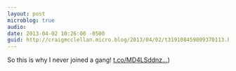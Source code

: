 ```yaml
---
layout: post
microblog: true
audio: 
date: 2013-04-02 10:26:00 -0500
guid: http://craigmcclellan.micro.blog/2013/04/02/t319108459809370113.html
---
```

So this is why I never joined a gang! [t.co/MD4LSddnz...](http://t.co/MD4LSddnzQ))
